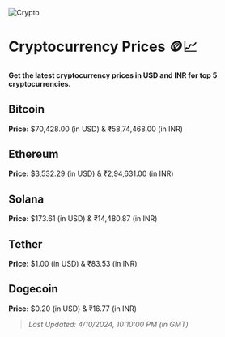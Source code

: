 
![Crypto](https://www.techguide.com.au/wp-content/uploads/2020/11/crypto3.jpeg)

# Cryptocurrency Prices 🪙📈

#### Get the latest cryptocurrency prices in USD and INR for top 5 cryptocurrencies.

## Bitcoin

**Price:** $70,428.00 (in USD) & ₹58,74,468.00 (in INR)

## Ethereum

**Price:** $3,532.29 (in USD) & ₹2,94,631.00 (in INR)

## Solana

**Price:** $173.61 (in USD) & ₹14,480.87 (in INR)

## Tether

**Price:** $1.00 (in USD) & ₹83.53 (in INR)

## Dogecoin

**Price:** $0.20 (in USD) & ₹16.77 (in INR)

> _Last Updated: 4/10/2024, 10:10:00 PM (in GMT)_
